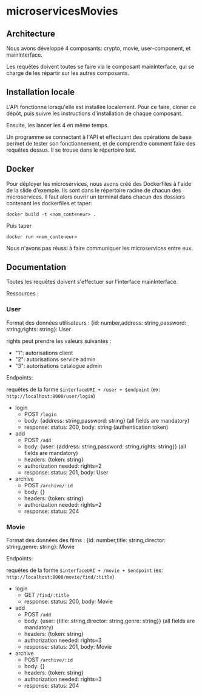 # microservicesMovies

## Architecture

Nous avons développé 4 composants: crypto, movie, user-component, et mainInterface.

Les requêtes doivent toutes se faire via le composant mainInterface, qui se charge de les répartir sur les autres composants.

## Installation locale

L'API fonctionne lorsqu'elle est installée localement. Pour ce faire, cloner ce dépôt, puis suivre les instructions d'installation de chaque composant.

Ensuite, les lancer les 4 en même temps.

Un programme se connectant à l'API et effectuant des opérations de base permet de tester son fonctionnement, et de comprendre comment faire des requêtes dessus. Il se trouve dans le répertoire test.

## Docker

Pour déployer les microservices, nous avons créé des Dockerfiles à l'aide de la slide d'exemple. Ils sont dans le répertoire racine de chacun des microservices.
Il faut alors ouvrir un terminal dans chacun des dossiers contenant les dockerfiles et taper:

`docker build -t <nom_conteneur> .`

Puis taper

`docker run <nom_conteneur>`

Nous n'avons pas réussi à faire communiquer les microservices entre eux.

## Documentation

Toutes les requêtes doivent s'effectuer sur l'interface mainInterface.

Ressources :

### User

Format des données utilisateurs : {id: number,address: string,password: string,rights: string}: User

rights peut prendre les valeurs suivantes :
- "1": autorisations client
- "2": autorisations service admin
- "3": autorisations catalogue admin

Endpoints:

requêtes de la forme `$interfaceURI + /user + $endpoint` (ex: `http://localhost:8000/user/login`)

- login
  - POST `/login`
  - body: {address: string,password: string} (all fields are mandatory)
  - response: status: 200, body: string (authentication token)
- add
  - POST `/add`
  - body: {user: {address: string,password: string,rights: string}} (all fields are mandatory)
  - headers: {token: string}
  - authorization needed: rights=2
  - response: status: 201, body: User
- archive
  - POST `/archive/:id`
  - body: {}
  - headers: {token: string}
  - authorization needed: rights=2
  - response: status: 204

### Movie

Format des données des films : {id: number,title: string,director: string,genre: string}: Movie

Endpoints:

requêtes de la forme `$interfaceURI + /movie + $endpoint` (ex: `http://localhost:8000/movie/find/:title`)

- login
  - GET `/find/:title`
  - response: status: 200, body: Movie
- add
  - POST `/add`
  - body: {user: {title: string,director: string,genre: string}} (all fields are mandatory)
  - headers: {token: string}
  - authorization needed: rights=3
  - response: status: 201, body: Movie
- archive
  - POST `/archive/:id`
  - body: {}
  - headers: {token: string}
  - authorization needed: rights=3
  - response: status: 204
